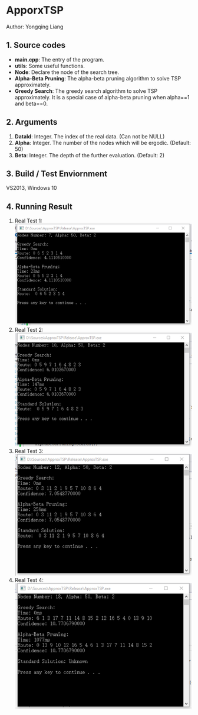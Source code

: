 # ApporxTSP

Author: Yongqing Liang

## 1. Source codes
- **main.cpp**: The entry of the program.
- **utils**: Some useful functions.
- **Node**: Declare the node of the search tree.
- **Alpha-Beta Pruning**: The alpha-beta pruning algorithm to solve TSP approximately.
- **Greedy Search**: The greedy search algorithm  to solve TSP approximately. It is a special case of alpha-beta pruning when alpha==1 and beta==0.

## 2. Arguments

1. **DataId**: Integer. The index of the real data. (Can not be NULL)
2. **Alpha**: Integer. The number of the nodes which will be ergodic. (Default: 50)
3. **Beta**: Integer. The depth of the further evaluation. (Default: 2)

## 3. Build / Test Enviornment

VS2013, Windows 10

## 4. Running Result

1. Real Test 1:
![](docs/RunningResult1.png)
2. Real Test 2:
![](docs/RunningResult2.png)
3. Real Test 3:
![](docs/RunningResult3.png)
4. Real Test 4:
![](docs/RunningResult4.png)